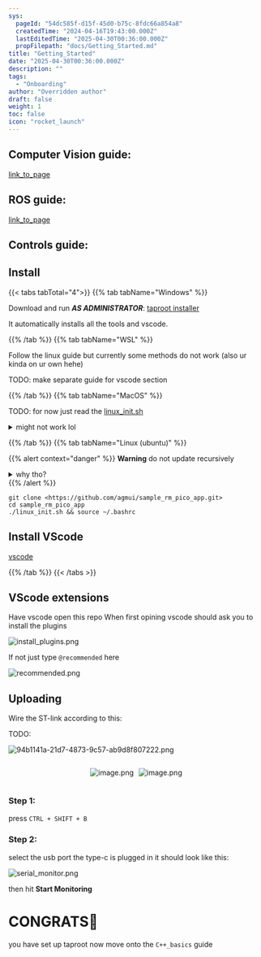 ```yaml
---
sys:
  pageId: "54dc585f-d15f-45d0-b75c-8fdc66a854a8"
  createdTime: "2024-04-16T19:43:00.000Z"
  lastEditedTime: "2025-04-30T00:36:00.000Z"
  propFilepath: "docs/Getting_Started.md"
title: "Getting_Started"
date: "2025-04-30T00:36:00.000Z"
description: ""
tags:
  - "Onboarding"
author: "Overridden author"
draft: false
weight: 1
toc: false
icon: "rocket_launch"
---
```


## Computer Vision guide:

[link_to_page](86d45bc0-388b-4d26-8848-44f255f73d0e)

## ROS guide:

[link_to_page](3c76c1de-ec8f-46d6-8b0a-294005edc2d5)

## Controls guide:

## Install

{{< tabs tabTotal="4">}}
{{% tab tabName="Windows" %}}

Download and run _**AS ADMINISTRATOR**_: [taproot installer](https://github.com/Thornbots/TeachingFreshies/releases/tag/1.0)

It automatically installs all the tools and vscode.

{{% /tab %}}
{{% tab tabName="WSL" %}}

Follow the linux guide but currently some methods do not work (also ur kinda on ur own hehe)

TODO: make separate guide for vscode section

{{% /tab %}}
{{% tab tabName="MacOS" %}}

TODO: for now just read the [linux_init.sh](https://github.com/agmui/sample_rm_pico_app/blob/main/linux_init.sh)

<details>
<summary>might not work lol</summary>

`brew install libusb pkg-config`

Next install: [vscode](https://code.visualstudio.com/Download)

</details>

{{% /tab %}}
{{% tab tabName="Linux (ubuntu)" %}}

{{% alert context="danger" %}}
**Warning** do not update recursively
<details>
<summary>why tho?</summary>
There are some submodules that may go on for a while (like tinyusb) and I highly
recommend you don't need to get them.
If you want to see what submodules I update just look in `linux_init.sh`
</details>
{{% /alert %}}

```shell
git clone <https://github.com/agmui/sample_rm_pico_app.git>
cd sample_rm_pico_app
./linux_init.sh && source ~/.bashrc
```

## Install VScode

[vscode](https://code.visualstudio.com/Download)

{{% /tab %}}
{{< /tabs >}}

## VScode extensions

Have vscode open this repo
When first opining vscode should ask you to install the plugins

![install_plugins.png](https://prod-files-secure.s3.us-west-2.amazonaws.com/d518164a-d88e-44d1-a4ee-3adb3bd8bce0/89bd30f0-1825-4e77-867b-0a41ce370880/install_plugins.png?X-Amz-Algorithm=AWS4-HMAC-SHA256&X-Amz-Content-Sha256=UNSIGNED-PAYLOAD&X-Amz-Credential=ASIAZI2LB466XGC3T7HM%2F20250607%2Fus-west-2%2Fs3%2Faws4_request&X-Amz-Date=20250607T061112Z&X-Amz-Expires=3600&X-Amz-Security-Token=IQoJb3JpZ2luX2VjEJT%2F%2F%2F%2F%2F%2F%2F%2F%2F%2FwEaCXVzLXdlc3QtMiJGMEQCIG%2FtSlYxGNmXOWSFfBYCl0Vms6ee1TThD6b30KwN09K%2FAiAt21vmvPGN3tAbbDdXVJTjxQXyZiibqoPYHF0ktcX7dir%2FAwhtEAAaDDYzNzQyMzE4MzgwNSIM%2BiGQPi5p6Gvw9zKhKtwDZRiHOqZ1wNtX9olRxef5HtteJJu655oxUbzCh1%2FE%2FHM8d7iO9GJCz1snNJfjfHGmYcjOcS9DVBr0ilOfbJbiEuI7OYDfyOQGtc6Q59fVIJuj4tQIosJw4c2R5fXMxP1GySrMRzVilztRng7aqqu419SkK%2Bg72oIubEbcnc2HZsuX4FjTh5fLvxCQVa4jPEN%2FkubBtUsarc0oHxMxaQ3usWFHPXfeijRYfz0OfrNW6IU3Y3jLYUDg9kjGTKwYc3PQJmt0CwqVLdJ9hV6Ixkhu1QQ3NUIW5i95MGAU5yatiSa%2B7ww7UGD2Zp7LLz2tXCiUlR8Yvp46iKYYAJ7wxcnwbsAk3yuEQ%2F%2FgvaKWX8ImDWxZhF%2FN6Xk9pxF%2BitaYzVHPv85zhH5ZhfOW%2FRfWIn0e%2FY9RIW5trZQiUP7UGDHxUUb96b4dYZgZBVojcVV6k7LSkWVXfrSpjUjkVobW5zrOinZQS1F66OZfo9OYu4p3K6yp2MOJVQmw97IZ43NWpnZmHB6wH7cc4qXNVBvBjTCUImYiw0pkiAXHGVm8WqveZubuPaEaKrOxHzDw%2BqfegE2UjtQg9kQ6%2Fh3xEG6N3yppprLFLOyU%2BCmUbODuuTLExZrTKW2S5VUAZkJjtvkw4PqOwgY6pgHuNtJr7pQnkwRu2tZNm%2BlEiKYPaBmaMar0623iEt0QeOlKuQ6Eunw3JZ3mtlu%2F9A5%2FTc34S5I3zVaJOZEmE6lvWmq3ZrHUqCJRWa6CLY1w06EHDET8cKSos3zF2w2WKzwdVVuIvw6YTBHD5ZqXAYnJrDffU%2BFrlLSlzTM3ESXkPRfGOSx2SOo3q0WSZfHQBYJ2CCcF%2BlsBH%2BUoWMlHqPG8vHQHEJG9&X-Amz-Signature=40fc33dd80b64189f8b398f9c36af1b6924e7214cb4707f056466381a819fc95&X-Amz-SignedHeaders=host&x-id=GetObject)

If not just type `@recommended` here  

![recommended.png](https://prod-files-secure.s3.us-west-2.amazonaws.com/d518164a-d88e-44d1-a4ee-3adb3bd8bce0/61e661e9-5d85-4dfc-be0d-8d2097a5e793/recommended.png?X-Amz-Algorithm=AWS4-HMAC-SHA256&X-Amz-Content-Sha256=UNSIGNED-PAYLOAD&X-Amz-Credential=ASIAZI2LB466XGC3T7HM%2F20250607%2Fus-west-2%2Fs3%2Faws4_request&X-Amz-Date=20250607T061112Z&X-Amz-Expires=3600&X-Amz-Security-Token=IQoJb3JpZ2luX2VjEJT%2F%2F%2F%2F%2F%2F%2F%2F%2F%2FwEaCXVzLXdlc3QtMiJGMEQCIG%2FtSlYxGNmXOWSFfBYCl0Vms6ee1TThD6b30KwN09K%2FAiAt21vmvPGN3tAbbDdXVJTjxQXyZiibqoPYHF0ktcX7dir%2FAwhtEAAaDDYzNzQyMzE4MzgwNSIM%2BiGQPi5p6Gvw9zKhKtwDZRiHOqZ1wNtX9olRxef5HtteJJu655oxUbzCh1%2FE%2FHM8d7iO9GJCz1snNJfjfHGmYcjOcS9DVBr0ilOfbJbiEuI7OYDfyOQGtc6Q59fVIJuj4tQIosJw4c2R5fXMxP1GySrMRzVilztRng7aqqu419SkK%2Bg72oIubEbcnc2HZsuX4FjTh5fLvxCQVa4jPEN%2FkubBtUsarc0oHxMxaQ3usWFHPXfeijRYfz0OfrNW6IU3Y3jLYUDg9kjGTKwYc3PQJmt0CwqVLdJ9hV6Ixkhu1QQ3NUIW5i95MGAU5yatiSa%2B7ww7UGD2Zp7LLz2tXCiUlR8Yvp46iKYYAJ7wxcnwbsAk3yuEQ%2F%2FgvaKWX8ImDWxZhF%2FN6Xk9pxF%2BitaYzVHPv85zhH5ZhfOW%2FRfWIn0e%2FY9RIW5trZQiUP7UGDHxUUb96b4dYZgZBVojcVV6k7LSkWVXfrSpjUjkVobW5zrOinZQS1F66OZfo9OYu4p3K6yp2MOJVQmw97IZ43NWpnZmHB6wH7cc4qXNVBvBjTCUImYiw0pkiAXHGVm8WqveZubuPaEaKrOxHzDw%2BqfegE2UjtQg9kQ6%2Fh3xEG6N3yppprLFLOyU%2BCmUbODuuTLExZrTKW2S5VUAZkJjtvkw4PqOwgY6pgHuNtJr7pQnkwRu2tZNm%2BlEiKYPaBmaMar0623iEt0QeOlKuQ6Eunw3JZ3mtlu%2F9A5%2FTc34S5I3zVaJOZEmE6lvWmq3ZrHUqCJRWa6CLY1w06EHDET8cKSos3zF2w2WKzwdVVuIvw6YTBHD5ZqXAYnJrDffU%2BFrlLSlzTM3ESXkPRfGOSx2SOo3q0WSZfHQBYJ2CCcF%2BlsBH%2BUoWMlHqPG8vHQHEJG9&X-Amz-Signature=1acacb9a46894344a8e2a9197701fbf0d64dd57c6da89e782d38e72585264956&X-Amz-SignedHeaders=host&x-id=GetObject)

## Uploading

Wire the ST-link according to this:

TODO:

![94b1141a-21d7-4873-9c57-ab9d8f807222.png](https://prod-files-secure.s3.us-west-2.amazonaws.com/d518164a-d88e-44d1-a4ee-3adb3bd8bce0/e5fad17d-ab82-4300-9f4c-505ab4b1202c/94b1141a-21d7-4873-9c57-ab9d8f807222.png?X-Amz-Algorithm=AWS4-HMAC-SHA256&X-Amz-Content-Sha256=UNSIGNED-PAYLOAD&X-Amz-Credential=ASIAZI2LB466XGC3T7HM%2F20250607%2Fus-west-2%2Fs3%2Faws4_request&X-Amz-Date=20250607T061112Z&X-Amz-Expires=3600&X-Amz-Security-Token=IQoJb3JpZ2luX2VjEJT%2F%2F%2F%2F%2F%2F%2F%2F%2F%2FwEaCXVzLXdlc3QtMiJGMEQCIG%2FtSlYxGNmXOWSFfBYCl0Vms6ee1TThD6b30KwN09K%2FAiAt21vmvPGN3tAbbDdXVJTjxQXyZiibqoPYHF0ktcX7dir%2FAwhtEAAaDDYzNzQyMzE4MzgwNSIM%2BiGQPi5p6Gvw9zKhKtwDZRiHOqZ1wNtX9olRxef5HtteJJu655oxUbzCh1%2FE%2FHM8d7iO9GJCz1snNJfjfHGmYcjOcS9DVBr0ilOfbJbiEuI7OYDfyOQGtc6Q59fVIJuj4tQIosJw4c2R5fXMxP1GySrMRzVilztRng7aqqu419SkK%2Bg72oIubEbcnc2HZsuX4FjTh5fLvxCQVa4jPEN%2FkubBtUsarc0oHxMxaQ3usWFHPXfeijRYfz0OfrNW6IU3Y3jLYUDg9kjGTKwYc3PQJmt0CwqVLdJ9hV6Ixkhu1QQ3NUIW5i95MGAU5yatiSa%2B7ww7UGD2Zp7LLz2tXCiUlR8Yvp46iKYYAJ7wxcnwbsAk3yuEQ%2F%2FgvaKWX8ImDWxZhF%2FN6Xk9pxF%2BitaYzVHPv85zhH5ZhfOW%2FRfWIn0e%2FY9RIW5trZQiUP7UGDHxUUb96b4dYZgZBVojcVV6k7LSkWVXfrSpjUjkVobW5zrOinZQS1F66OZfo9OYu4p3K6yp2MOJVQmw97IZ43NWpnZmHB6wH7cc4qXNVBvBjTCUImYiw0pkiAXHGVm8WqveZubuPaEaKrOxHzDw%2BqfegE2UjtQg9kQ6%2Fh3xEG6N3yppprLFLOyU%2BCmUbODuuTLExZrTKW2S5VUAZkJjtvkw4PqOwgY6pgHuNtJr7pQnkwRu2tZNm%2BlEiKYPaBmaMar0623iEt0QeOlKuQ6Eunw3JZ3mtlu%2F9A5%2FTc34S5I3zVaJOZEmE6lvWmq3ZrHUqCJRWa6CLY1w06EHDET8cKSos3zF2w2WKzwdVVuIvw6YTBHD5ZqXAYnJrDffU%2BFrlLSlzTM3ESXkPRfGOSx2SOo3q0WSZfHQBYJ2CCcF%2BlsBH%2BUoWMlHqPG8vHQHEJG9&X-Amz-Signature=7454952e161c51a39e2a1e48d382b922ebb5a5442de4adfc5d9c05cee045ee0c&X-Amz-SignedHeaders=host&x-id=GetObject)

<div style="display: flex;flex-direction: row; column-gap:10px; max-width: 630px;justify-content: center;">
<div>

![image.png](https://prod-files-secure.s3.us-west-2.amazonaws.com/d518164a-d88e-44d1-a4ee-3adb3bd8bce0/210ecb78-1116-4d7b-b9b7-2292f66fa2c2/image.png?X-Amz-Algorithm=AWS4-HMAC-SHA256&X-Amz-Content-Sha256=UNSIGNED-PAYLOAD&X-Amz-Credential=ASIAZI2LB466YKXOELUS%2F20250607%2Fus-west-2%2Fs3%2Faws4_request&X-Amz-Date=20250607T061113Z&X-Amz-Expires=3600&X-Amz-Security-Token=IQoJb3JpZ2luX2VjEJT%2F%2F%2F%2F%2F%2F%2F%2F%2F%2FwEaCXVzLXdlc3QtMiJHMEUCIHYaMr53Mg2vQUG9rcWPEXjqAVajPB8Oeoe6up%2FosX9sAiEAofu46K8L0H6jucc4or43jWqUmLTSiTd7FZkfXuxKfgEq%2FwMIbRAAGgw2Mzc0MjMxODM4MDUiDOEw0tHl%2BAiZOwhmhCrcA%2FDHHFmJqp7EeRXjeScPY8jnlimqvSYW2llDmVWZsZ0iMkS%2Bd44DeGM%2FIkacAM7rOOPA7KTb7KgXMuRVnXWVoxMLWLkKAlLPH%2F42K5G0BHxMv3vsbpN5FRgmmyqb8xP0oeR1C62KZgMZutI7gemkaAZJ8aaHyBFpHa0GZ8djhFHG8M%2B1jfJcCQFfRL35sHlRdLwxaGfnwtSfqHwr6UbQVR5hmb28obi8JpXjGjm2HI%2BsODEW2n8F%2BdBNaASfk7Tq28jGJWTki%2FA93GhJkE9NgkeLLxX3%2FQgJsCty%2BxXYqVVlNmbh779M80VmMfQ8XardibZYF%2FYzQpwcOaerV35zQwForX5w8NUOXeHxa3UrDUgW1idEiJc6zBzmv12i2ycSkSDEGIeYah3VCmYPC11cHw0tFb1AzNxzA4B5nEFHV3d655qLRmgOeF9SybxA3SF1cQTHZ7tbzwvpa%2FchdesTolF0TUPzS9XxgyaaypTDDBMGhAqjTbjn06EdTiPsAtF9dvGvA5Ae6yLiRA56Q2xHbSZq0CA6w1PpF9FgGoGv1T%2BJ3tm7LbTrL5d77XxDsXy045xQU6dEzp0syjEs%2FJwmLLvn9QlLmaAWONM3ko6VDFWV8iNg2O7p8DIiSfuUMLf6jsIGOqUBSHb%2F3CwxBXG7J2VXmD%2Fo7XJqivTVdlMEhoha0aY8Bbi75H4%2B5SOHi%2FKFPSuLmWtjSX1y5bcBOuoCBgmQEgOfgykQzFGUxeo3q%2Bx6eUfJXWNr%2Bxm%2FPpus%2FOZL%2FXH%2F0Z%2F5%2FAcJ7s483ODLxklcXvcms5jCCOVlK%2FxsmOwQRfcOQkkLKhg5StD2ar7hLCiTDu6UVY00EsV3T7%2Bu3BLQBVfPsdXX%2BAqT&X-Amz-Signature=5495f39566f46a023278fd856f6fe879849244f06ed16ff60e870eb95994f49e&X-Amz-SignedHeaders=host&x-id=GetObject)

</div>
<div>

![image.png](https://prod-files-secure.s3.us-west-2.amazonaws.com/d518164a-d88e-44d1-a4ee-3adb3bd8bce0/33a0fd0f-8ca6-4a86-8e09-26e95ded1fff/image.png?X-Amz-Algorithm=AWS4-HMAC-SHA256&X-Amz-Content-Sha256=UNSIGNED-PAYLOAD&X-Amz-Credential=ASIAZI2LB4666WSXF45I%2F20250607%2Fus-west-2%2Fs3%2Faws4_request&X-Amz-Date=20250607T061114Z&X-Amz-Expires=3600&X-Amz-Security-Token=IQoJb3JpZ2luX2VjEJT%2F%2F%2F%2F%2F%2F%2F%2F%2F%2FwEaCXVzLXdlc3QtMiJIMEYCIQCR4JxyNMhlQ3mDTBjlmhIn6f3LqzvgyV6QjliJEpmEmgIhAKoqQnKyCYhva%2BuPrTM94Zg%2FXxxPLv4WAhlMbT8S7O6oKv8DCG0QABoMNjM3NDIzMTgzODA1Igy1OAiXxdNG9K6yOf0q3AO1sbNJJ44uG%2BUEcbk6%2FzsqGy3NJaZcsYlz64AYbz51Fpebq5eCvZQCL4yPQgmOyrpPpa4Wn37xNxabXjFoJHLQ7ZcKsKiyoyWz1kt1fg4iXWD6kLZBptvo%2F3PivosKanGYnX8fQACzJPNCdVrsG%2BorLJEGdM3KTuN9i4kD4CrJKRLQF%2FTw3Alt08Xq1exCl1URXXmmuM%2BhAW9boAQbvdzJvB7pN2wp%2BZq%2FygXPlDrN6EnaqBvNrTouPplQ%2BHbRjnCV2d%2F7Qx6p%2BEaAaErLzp%2BeJDiTVoguVejUrOlusXvCQIYu7mcHkGmH5ZSk9%2B3RWt7Ngf0m5FWIdY7jmfEa73Bui4GehrFJSq28befYNzATBoPJKw9kad5PyCaiCD9TtFfieXkh1JKGso0ywRveq%2FuRfvwcVfc4KC3%2BH5RMnqr22%2BGE00yT5FS7LO1B8P0TkAi6FbhnvM1T1xqE%2BKFQqAR%2BebuMtSBYjMP5J7GHzQOnMqTifEa4I7%2BsFmyVRhnoA%2FqmSgs1o4OhZJKDgYj6ReUiZPICIwUBE%2BOFt11JZMc6cXhRW6en5mTzBn%2F7uGDJMYWR3xZ%2Bb6vTPG0ibmTeEaeEirbNqHx%2FNkcXJQubTeNoZXW8lx0CkT4U%2Bs8oMTCo%2Bo7CBjqkARKgX52scFQ0yunNS98CmjdEFPNDCiQwMbdY0HCZa7EykMZQAnf%2BgJWihj9qIYr6RDIp3AIbBwnNWtnNB7rJN7g2ab7vqyEesK9Vr3qlvvDCy5NAYdqWy%2BOcb8OpEWO3oXXzLTKcXCd1RhWenQYszCCg5OBDQKhCwFK%2FIZqW38TJ8iQhFclYRsYx%2BGGIO0Fg3zjE3g%2BhvcANKqYaFrLQHzC9%2BLrs&X-Amz-Signature=cd47b14e45dc85bb9e95d46ad927081203c0c4615b9a98ce9de45d5195ef353b&X-Amz-SignedHeaders=host&x-id=GetObject)

</div>
</div>

### Step 1:

press `CTRL + SHIFT + B`

### Step 2:

select the usb port the type-c is plugged in it should look like this:

![serial_monitor.png](https://prod-files-secure.s3.us-west-2.amazonaws.com/d518164a-d88e-44d1-a4ee-3adb3bd8bce0/f03f4774-05d4-4393-b6a0-d5efb6d315ab/serial_monitor.png?X-Amz-Algorithm=AWS4-HMAC-SHA256&X-Amz-Content-Sha256=UNSIGNED-PAYLOAD&X-Amz-Credential=ASIAZI2LB466XGC3T7HM%2F20250607%2Fus-west-2%2Fs3%2Faws4_request&X-Amz-Date=20250607T061112Z&X-Amz-Expires=3600&X-Amz-Security-Token=IQoJb3JpZ2luX2VjEJT%2F%2F%2F%2F%2F%2F%2F%2F%2F%2FwEaCXVzLXdlc3QtMiJGMEQCIG%2FtSlYxGNmXOWSFfBYCl0Vms6ee1TThD6b30KwN09K%2FAiAt21vmvPGN3tAbbDdXVJTjxQXyZiibqoPYHF0ktcX7dir%2FAwhtEAAaDDYzNzQyMzE4MzgwNSIM%2BiGQPi5p6Gvw9zKhKtwDZRiHOqZ1wNtX9olRxef5HtteJJu655oxUbzCh1%2FE%2FHM8d7iO9GJCz1snNJfjfHGmYcjOcS9DVBr0ilOfbJbiEuI7OYDfyOQGtc6Q59fVIJuj4tQIosJw4c2R5fXMxP1GySrMRzVilztRng7aqqu419SkK%2Bg72oIubEbcnc2HZsuX4FjTh5fLvxCQVa4jPEN%2FkubBtUsarc0oHxMxaQ3usWFHPXfeijRYfz0OfrNW6IU3Y3jLYUDg9kjGTKwYc3PQJmt0CwqVLdJ9hV6Ixkhu1QQ3NUIW5i95MGAU5yatiSa%2B7ww7UGD2Zp7LLz2tXCiUlR8Yvp46iKYYAJ7wxcnwbsAk3yuEQ%2F%2FgvaKWX8ImDWxZhF%2FN6Xk9pxF%2BitaYzVHPv85zhH5ZhfOW%2FRfWIn0e%2FY9RIW5trZQiUP7UGDHxUUb96b4dYZgZBVojcVV6k7LSkWVXfrSpjUjkVobW5zrOinZQS1F66OZfo9OYu4p3K6yp2MOJVQmw97IZ43NWpnZmHB6wH7cc4qXNVBvBjTCUImYiw0pkiAXHGVm8WqveZubuPaEaKrOxHzDw%2BqfegE2UjtQg9kQ6%2Fh3xEG6N3yppprLFLOyU%2BCmUbODuuTLExZrTKW2S5VUAZkJjtvkw4PqOwgY6pgHuNtJr7pQnkwRu2tZNm%2BlEiKYPaBmaMar0623iEt0QeOlKuQ6Eunw3JZ3mtlu%2F9A5%2FTc34S5I3zVaJOZEmE6lvWmq3ZrHUqCJRWa6CLY1w06EHDET8cKSos3zF2w2WKzwdVVuIvw6YTBHD5ZqXAYnJrDffU%2BFrlLSlzTM3ESXkPRfGOSx2SOo3q0WSZfHQBYJ2CCcF%2BlsBH%2BUoWMlHqPG8vHQHEJG9&X-Amz-Signature=63716dbc8283b84d666e08a197464e5c3011309937fdd03f316be76dcfc26b88&X-Amz-SignedHeaders=host&x-id=GetObject)

then hit **Start Monitoring**

# CONGRATS🎉

you have set up taproot now move onto the `C++_basics` guide
